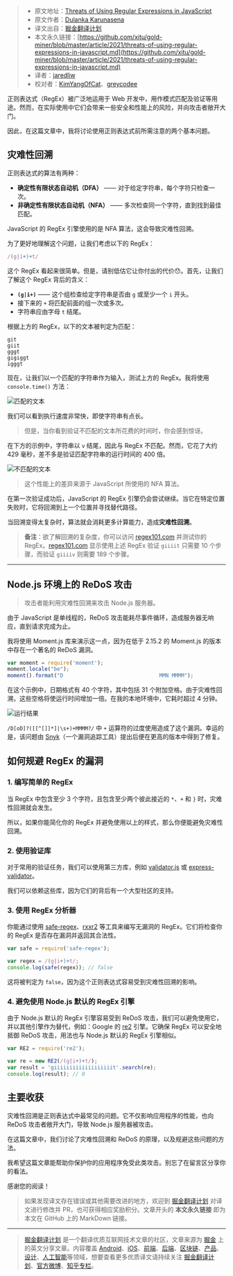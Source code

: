 > * 原文地址：[Threats of Using Regular Expressions in JavaScript](https://blog.bitsrc.io/threats-of-using-regular-expressions-in-javascript-28ddccf5224c)
> * 原文作者：[Dulanka Karunasena](https://medium.com/@dulanka)
> * 译文出自：[掘金翻译计划](https://github.com/xitu/gold-miner)
> * 本文永久链接：[https://github.com/xitu/gold-miner/blob/master/article/2021/threats-of-using-regular-expressions-in-javascript.md](https://github.com/xitu/gold-miner/blob/master/article/2021/threats-of-using-regular-expressions-in-javascript.md)
> * 译者：[jaredliw](https://github.com/jaredliw)
> * 校对者：[KimYangOfCat](https://github.com/KimYangOfCat)、[greycodee](https://github.com/greycodee)

正则表达式（RegEx）被广泛地运用于 Web 开发中，用作模式匹配及验证等用途。然而，在实际使用中它们会带来一些安全和性能上的风险，并向攻击者敞开大门。

因此，在这篇文章中，我将讨论使用正则表达式前所需注意的两个基本问题。

## 灾难性回溯

正则表达式的算法有两种：

* **确定性有限状态自动机（DFA）** —— 对于给定字符串，每个字符只检查一次。
* **非确定性有限状态自动机（NFA）** —— 多次检查同一个字符，直到找到最佳匹配。

JavaScript 的 RegEx 引擎使用的是 NFA 算法，这会导致灾难性回溯。

为了更好地理解这个问题，让我们考虑以下的 RegEx：

```js
/(g|i+)+t/
```

这个 RegEx 看起来很简单。但是，请别低估它让你付出的代价😯。首先，让我们了解这个 RegEx 背后的含义：

* **`(g|i+)`** —— 这个组检查给定字符串是否由 `g` 或至少一个 `i` 开头。
* 接下来的 `+` 将匹配前面的组一次或多次。
* 字符串应由字母 `t` 结尾。

根据上方的 RegEx，以下的文本被判定为匹配：

```
git
giit
gggt
gigiggt
igggt
```

现在，让我们以一个匹配的字符串作为输入，测试上方的 RegEx。我将使用 `console.time()` 方法：

![匹配的文本](https://cdn-images-1.medium.com/max/2000/1*f6jb5c3Y3nsF6W1SsZucRw.png)

我们可以看到执行速度非常快，即使字符串有点长。

> 但是，当你看到验证不匹配的文本所花费的时间时，你会感到惊讶。

在下方的示例中，字符串以 `v` 结尾，因此与 RegEx 不匹配。然而，它花了大约 429 毫秒，差不多是验证匹配字符串的运行时间的 400 倍。

![不匹配的文本](https://cdn-images-1.medium.com/max/2000/1*zKduT1538LwOWj0x5g9Y7g.png)

> 这个性能上的差异来源于 JavaScript 所使用的 NFA 算法。

在第一次验证成功后，JavaScript 的 RegEx 引擎仍会尝试继续。当它在特定位置失败时，它将回溯到上一个位置并寻找替代路径。

当回溯变得太复杂时，算法就会消耗更多计算能力，造成**灾难性回溯**。

> **备注**：欲了解回溯的复杂度，你可以访问 [regex101.com](https://regex101.com/) 并测试你的 RegEx。[regex101.com](https://regex101.com/) 显示使用上述 RegEx 验证 `giiiit` 只需要 10 个步骤，而验证 `giiiiv` 则需要 189 个步骤。

---

## Node.js 环境上的 ReDoS 攻击

> 攻击者能利用灾难性回溯来攻击 Node.js 服务器。

由于 JavaScript 是单线程的，ReDoS 攻击能耗尽事件循环，造成服务器无响应，直到请求完成为止。

我将使用 Moment.js 库来演示这一点，因为在低于 2.15.2 的 Moment.js 的版本中存在一个著名的 ReDoS 漏洞。

```js
var moment = require('moment');
moment.locale("be");
moment().format("D                               MMN MMMM");
```

在这个示例中，日期格式有 40 个字符，其中包括 31 个附加空格。由于灾难性回溯，这些空格将使运行时间增加一倍。在我的本地环境中，它耗时超过 4 分钟。

![运行结果](https://cdn-images-1.medium.com/max/2000/1*YUOV_B0E8SHaL_6ys3cDhQ.png)

`/D[oD]?([[^[]]*]|\s+)+MMMM?/` 中 `+` 运算符的过度使用造成了这个漏洞。幸运的是，该问题由 [Snyk](https://snyk.io/)（一个漏洞追踪工具）提出后便在更高的版本中得到了修复。

## 如何规避 RegEx 的漏洞

### 1. 编写简单的 RegEx

当 RegEx 中包含至少 3 个字符，且包含至少两个彼此接近的 `*`、`+` 和 `}` 时，灾难性回溯就会发生。

所以，如果你能简化你的 RegEx 并避免使用以上的样式，那么你便能避免灾难性回溯。

### 2. 使用验证库

对于常用的验证任务，我们可以使用第三方库，例如 [validator.js](https://www.npmjs.com/package/validator) 或 [express-validator](https://www.npmjs.com/package/express-validator)。

我们可以依赖这些库，因为它们的背后有一个大型社区的支持。

### 3. 使用 RegEx 分析器

你能通过使用 [safe-regex](https://www.npmjs.com/package/safe-regex)、[rxxr2](https://www.cs.bham.ac.uk/~hxt/research/rxxr2/) 等工具来编写无漏洞的 RegEx。它们将检查你的 RegEx 是否存在漏洞并返回其合法性。

```js
var safe = require('safe-regex');

var regex = /(g|i+)+t/;
console.log(safe(regex)); // false
```

这将被判定为 `false`，因为这个正则表达式容易受到灾难性回溯的影响。

### 4. 避免使用 Node.js 默认的 RegEx 引擎

由于 Node.js 默认的 RegEx 引擎容易受到 ReDoS 攻击，我们可以避免使用它，并以其他引擎作为替代，例如：Google 的 [re2](https://www.npmjs.com/package/re2) 引擎。它确保 RegEx 可以安全地抵御 ReDoS 攻击，用法也与 Node.js 默认的 RegEx 引擎相似。

```js
var RE2 = require('re2');

var re = new RE2(/(g|i+)+t/);
var result = 'giiiiiiiiiiiiiiiiiiit'.search(re);
console.log(result); // 0
```

## 主要收获

灾难性回溯是正则表达式中最常见的问题。它不仅影响应用程序的性能，也向 ReDoS 攻击者敞开大门，导致 Node.js 服务器被攻击。

在这篇文章中，我们讨论了灾难性回溯和 ReDoS 的原理，以及规避这些问题的方法。

我希望这篇文章能帮助你保护你的应用程序免受此类攻击。别忘了在留言区分享你的看法。

感谢您的阅读！

> 如果发现译文存在错误或其他需要改进的地方，欢迎到 [掘金翻译计划](https://github.com/xitu/gold-miner) 对译文进行修改并 PR，也可获得相应奖励积分。文章开头的 **本文永久链接** 即为本文在 GitHub 上的 MarkDown 链接。

---

> [掘金翻译计划](https://github.com/xitu/gold-miner) 是一个翻译优质互联网技术文章的社区，文章来源为 [掘金](https://juejin.im) 上的英文分享文章。内容覆盖 [Android](https://github.com/xitu/gold-miner#android)、[iOS](https://github.com/xitu/gold-miner#ios)、[前端](https://github.com/xitu/gold-miner#前端)、[后端](https://github.com/xitu/gold-miner#后端)、[区块链](https://github.com/xitu/gold-miner#区块链)、[产品](https://github.com/xitu/gold-miner#产品)、[设计](https://github.com/xitu/gold-miner#设计)、[人工智能](https://github.com/xitu/gold-miner#人工智能)等领域，想要查看更多优质译文请持续关注 [掘金翻译计划](https://github.com/xitu/gold-miner)、[官方微博](http://weibo.com/juejinfanyi)、[知乎专栏](https://zhuanlan.zhihu.com/juejinfanyi)。
